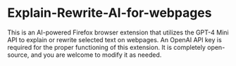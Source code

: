 # Explain-Rewrite-AI-for-webpages
This is an AI-powered Firefox browser extension that utilizes the GPT-4 Mini API to explain or rewrite selected text on webpages. An OpenAI API key is required for the proper functioning of this extension. It is completely open-source, and you are welcome to modify it as needed.
